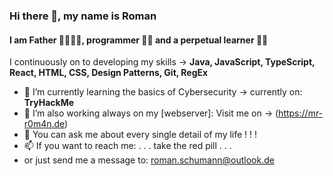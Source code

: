 ### Hi there 👋, my name is Roman
#### I am Father 👨‍👩‍👧‍👦, programmer 👨‍💻 and a perpetual learner 👨‍🎓 

I continuously on to developing my skills -> **Java, JavaScript, TypeScript, React, HTML, CSS, Design Patterns, Git, RegEx**

- 🔭 I’m currently learning the basics of Cybersecurity -> currently on: **TryHackMe**
- 🌱 I’m also working always on my [webserver]: Visit me on -> (https://mr-r0m4n.de) 
- 💬 You can ask me about every single detail of my life ! ! !
- 📫 If you want to reach me:  . . . take the red pill . . .
- or just send me a message to: <roman.schumann@outlook.de>
